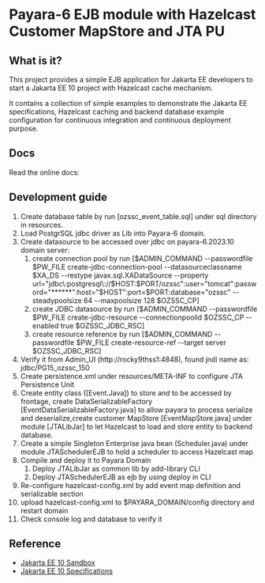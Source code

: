 # Payara-6 EJB module with Hazelcast Customer MapStore and JTA PU

## What is it?

This project provides a simple EJB application for Jakarta EE developers to start a Jakarta EE 10 project with Hazelcast cache mechanism.

It contains a collection of simple examples to demonstrate the Jakarta EE specifications, Hazelcast caching and backend database example configuration for continuous integration and continuous deployment purpose.

## Docs

Read the online docs: 

## Development guide

1. Create database table by run [ozssc_event_table.sql] under sql directory in resources.
2. Load PostgrSQL jdbc driver as Lib into Payara-6 domain.
3. Create datasource to be accessed over jdbc on payara-6.2023.10 domain server:
   1. create connection pool by run [$ADMIN_COMMAND --passwordfile $PW_FILE create-jdbc-connection-pool --datasourceclassname $XA_DS --restype javax.sql.XADataSource --property url="jdbc\:postgresql\://$HOST\:$PORT/ozssc":user="tomcat":password="******":host="$HOST":port=$PORT:database="ozssc" --steadypoolsize 64 --maxpoolsize 128 $OZSSC_CP] 
   2. create JDBC datasource by run [$ADMIN_COMMAND --passwordfile $PW_FILE create-jdbc-resource --connectionpoolid $OZSSC_CP --enabled true $OZSSC_JDBC_RSC]
   3. create resource reference by run [$ADMIN_COMMAND --passwordfile $PW_FILE create-resource-ref --target server $OZSSC_JDBC_RSC]
3. Verify it from Admin_UI (http://rocky9thss1:4848), found jndi name as: jdbc/PG15_ozssc_150
4. Create persistence.xml under resources/META-INF to configure JTA Persistence Unit
5. Create entity class ([Event.Java]) to store and to be accessed by frontage, create DataSerializableFactory [EventDataSerializableFactory.java] to allow payara to process serialize and deserialize,create customer MapStore [EventMapStore.java] under module [JTALibJar] to let Hazelcast to load and store entity to backend database.
6. Create a simple Singleton Enterprise java bean (Scheduler.java) under module JTASchedulerEJB to hold a scheduler to access Hazelcast map
7. Compile and deploy it to Payara Domain
   1. Deploy JTALibJar as common lib by add-library CLI
   2. Deploy JTASchedulerEJB as ejb by using deploy in CLI
8. Re-configure hazelcast-config.xml by add event map definition and serializable section
9. upload hazelcast-config.xml to $PAYARA_DOMAIN/config directory and restart domain
10. Check console log and database to verify it

## Reference

* [Jakarta EE 10 Sandbox](https://github.com/hantsy/jakartaee10-sandbox)
* [Jakarta EE 10 Specifications](https://jakarta.ee/specifications/platform/10/)